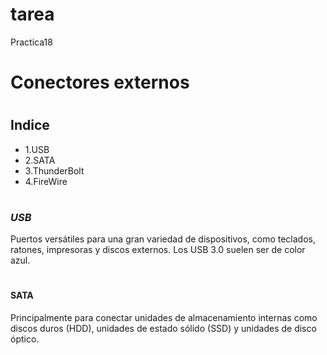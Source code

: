 # tarea
Practica18
# <h1> Conectores externos
# <h2> Indice
* 1.USB
* 2.SATA
* 3.ThunderBolt
* 4.FireWire
# <h3> _USB_
Puertos versátiles para una gran variedad de dispositivos, como teclados, ratones, impresoras y discos externos. Los USB 3.0 suelen ser de color azul. 
# <h4> __SATA__
Principalmente para conectar unidades de almacenamiento internas como discos duros (HDD), unidades de estado sólido (SSD) y unidades de disco óptico. 

